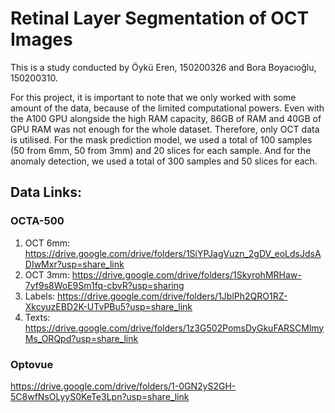 # Retinal Layer Segmentation of OCT Images

This is a study conducted by Öykü Eren, 150200326 and Bora Boyacıoğlu, 150200310.

For this project, it is important to note that we only worked with some amount of the data, because of the limited computational powers. Even with the A100 GPU alongside the high RAM capacity, 86GB of RAM and 40GB of GPU RAM was not enough for the whole dataset. Therefore, only OCT data is utilised. For the mask prediction model, we used a total of 100 samples (50 from 6mm, 50 from 3mm) and 20 slices for each sample. And for the anomaly detection, we used a total of 300 samples and 50 slices for each.

## Data Links:

### OCTA-500
1. OCT 6mm: https://drive.google.com/drive/folders/1SiYPJagVuzn_2gDV_eoLdsJdsADIwMxr?usp=share_link
2. OCT 3mm: https://drive.google.com/drive/folders/1SkyrohMRHaw-7yf9s8WoE9Sm1fq-cbvR?usp=sharing
3. Labels: https://drive.google.com/drive/folders/1JblPh2QRO1RZ-XkcyuzEBD2K-UTvPBu5?usp=share_link
4. Texts: https://drive.google.com/drive/folders/1z3G502PomsDyGkuFARSCMlmyMs_ORQpd?usp=share_link

### Optovue
https://drive.google.com/drive/folders/1-0GN2yS2GH-5C8wfNsOLyyS0KeTe3Lpn?usp=share_link
